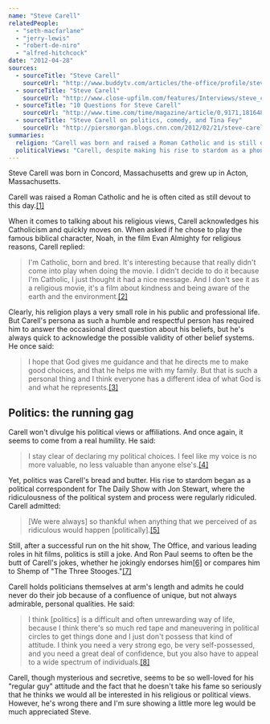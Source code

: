 ```yaml
---
name: "Steve Carell"
relatedPeople:
  - "seth-macfarlane"
  - "jerry-lewis"
  - "robert-de-niro"
  - "alfred-hitchcock"
date: "2012-04-28"
sources:
  - sourceTitle: "Steve Carell"
    sourceUrl: "http://www.buddytv.com/articles/the-office/profile/steve-carell.aspx"
  - sourceTitle: "Steve Carell"
    sourceUrl: "http://www.close-upfilm.com/features/Interviews/steve_carrell_evan_almighty.html"
  - sourceTitle: "10 Questions for Steve Carell"
    sourceUrl: "http://www.time.com/time/magazine/article/0,9171,1816484,00.html"
  - sourceTitle: "Steve Carell on politics, comedy, and Tina Fey"
    sourceUrl: "http://piersmorgan.blogs.cnn.com/2012/02/21/steve-carell-on-politics-comedy-and-tina-fey/"
summaries:
  religion: "Carell was born and raised a Roman Catholic and is still devoted to his day."
  politicalViews: "Carell, despite making his rise to stardom as a phony political correspondent, won't discuss his real political views."
---
```


Steve Carell was born in Concord, Massachusetts and grew up in Acton, Massachusetts.

Carell was raised a Roman Catholic and he is often cited as still devout to this day.<a class="source-citation" href="#http%3A%2F%2Fwww.buddytv.com%2Farticles%2Fthe-office%2Fprofile%2Fsteve-carell.aspx" title="Steve Carell">[1]</a>

When it comes to talking about his religious views, Carell acknowledges his Catholicism and quickly moves on. When asked if he chose to play the famous biblical character, Noah, in the film Evan Almighty for religious reasons, Carell replied:

>I'm Catholic, born and bred. It's interesting because that really didn't come into play when doing the movie. I didn't decide to do it because I'm Catholic, I just thought it had a nice message. And I don't see it as a religious movie, it's a film about kindness and being aware of the earth and the environment.<a class="source-citation" href="#http%3A%2F%2Fwww.close-upfilm.com%2Ffeatures%2FInterviews%2Fsteve_carrell_evan_almighty.html" title="Steve Carell">[2]</a>

Clearly, his religion plays a very small role in his public and professional life. But Carell's persona as such a humble and respectful person has required him to answer the occasional direct question about his beliefs, but he's always quick to acknowledge the possible validity of other belief systems. He once said:

>I hope that God gives me guidance and that he directs me to make good choices, and that he helps me with my family. But that is such a personal thing and I think everyone has a different idea of what God is and what he represents.<a class="source-citation" href="#http%3A%2F%2Fwww.close-upfilm.com%2Ffeatures%2FInterviews%2Fsteve_carrell_evan_almighty.html" title="Steve Carell">[3]</a>

## Politics: the running gag

Carell won't divulge his political views or affiliations. And once again, it seems to come from a real humility. He said:

>I stay clear of declaring my political choices. I feel like my voice is no more valuable, no less valuable than anyone else's.<a class="source-citation" href="#http%3A%2F%2Fwww.time.com%2Ftime%2Fmagazine%2Farticle%2F0%2C9171%2C1816484%2C00.html" title="10 Questions for Steve Carell">[4]</a>

Yet, politics was Carell's bread and butter. His rise to stardom began as a political correspondent for The Daily Show with Jon Stewart, where the ridiculousness of the political system and process were regularly ridiculed. Carell admitted:

>[We were always] so thankful when anything that we perceived of as ridiculous would happen [politically].<a class="source-citation" href="#http%3A%2F%2Fpiersmorgan.blogs.cnn.com%2F2012%2F02%2F21%2Fsteve-carell-on-politics-comedy-and-tina-fey%2F" title="Steve Carell on politics, comedy, and Tina Fey">[5]</a>

Still, after a successful run on the hit show, The Office, and various leading roles in hit films, politics is still a joke. And Ron Paul seems to often be the butt of Carell's jokes, whether he jokingly endorses him<a class="source-citation" href="#http%3A%2F%2Fwww.time.com%2Ftime%2Fmagazine%2Farticle%2F0%2C9171%2C1816484%2C00.html" title="10 Questions for Steve Carell">[6]</a> or compares him to Shemp of "The Three Stooges."<a class="source-citation" href="#http%3A%2F%2Fpiersmorgan.blogs.cnn.com%2F2012%2F02%2F21%2Fsteve-carell-on-politics-comedy-and-tina-fey%2F" title="Steve Carell on politics, comedy, and Tina Fey">[7]</a>

Carell holds politicians themselves at arm's length and admits he could never do their job because of a confluence of unique, but not always admirable, personal qualities. He said:

>I think [politics] is a difficult and often unrewarding way of life, because I think there's so much red tape and maneuvering in political circles to get things done and I just don't possess that kind of attitude. I think you need a very strong ego, be very self-possessed, and you need a great deal of confidence, but you also have to appeal to a wide spectrum of individuals.<a class="source-citation" href="#http%3A%2F%2Fwww.close-upfilm.com%2Ffeatures%2FInterviews%2Fsteve_carrell_evan_almighty.html" title="Steve Carell">[8]</a>

Carell, though mysterious and secretive, seems to be so well-loved for his "regular guy" attitude and the fact that he doesn't take his fame so seriously that he thinks we would all be interested in his religious or political views. However, he's wrong there and I'm sure showing a little more leg would be much appreciated Steve.